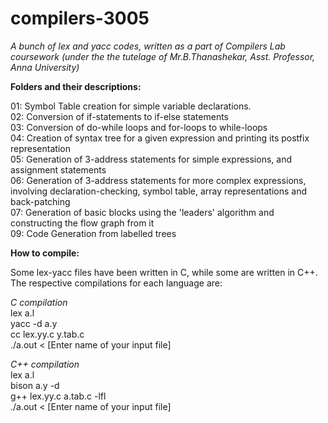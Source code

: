 # compilers-3005
<i>A bunch of lex and yacc codes, written as a part of Compilers Lab coursework (under the the tutelage of Mr.B.Thanashekar, Asst. Professor, Anna University)</i>

<b>Folders and their descriptions:</b>

01: Symbol Table creation for simple variable declarations. <br/>
02: Conversion of if-statements to if-else statements<br/>
03: Conversion of do-while loops and for-loops to while-loops<br/>
04: Creation of syntax tree for a given expression and printing its postfix representation <br/>
05: Generation of 3-address statements for simple expressions, and assignment statements<br/>
06: Generation of 3-address statements for more complex expressions, involving declaration-checking, symbol table, array representations and back-patching<br/>
07: Generation of basic blocks using the 'leaders' algorithm and constructing the flow graph from it<br/>
09: Code Generation from labelled trees <br/>

<b>How to compile: </b>

Some lex-yacc files have been written in C, while some are written in C++. The respective compilations for each language are:

*C compilation*<br/>
lex a.l<br/>
yacc -d a.y<br/>
cc lex.yy.c y.tab.c<br/>
./a.out < [Enter name of your input file]<br/>


*C++ compilation*<br/>
lex a.l<br/>
bison a.y -d<br/>
g++ lex.yy.c a.tab.c -lfl<br/>
./a.out < [Enter name of your input file]<br/>
